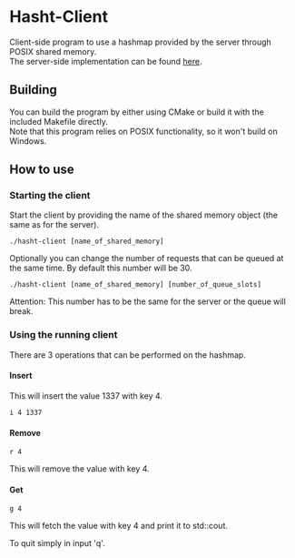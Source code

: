# Hasht-Client

Client-side program to use a hashmap provided by the server through POSIX shared memory.<br>
The server-side implementation can be found [here](https://github.com/corvulpex/hasht-server).

## Building 

You can build the program by either using CMake or build it with the included Makefile directly.<br>
Note that this program relies on POSIX functionality, so it won't build on Windows.

## How to use

### Starting the client

Start the client by providing the name of the shared memory object (the same as for the server).
```
./hasht-client [name_of_shared_memory]
```

Optionally you can change the number of requests that can be queued at the same time. By default this number will be 30.
```
./hasht-client [name_of_shared_memory] [number_of_queue_slots]
```
Attention: This number has to be the same for the server or the queue will break.

### Using the running client

There are 3 operations that can be performed on the hashmap.

#### Insert

This will insert the value 1337 with key 4.
```
i 4 1337
```

#### Remove 
```
r 4 
```
This will remove the value with key 4.

#### Get
```
g 4 
```
This will fetch the value with key 4 and print it to std::cout.


To quit simply in input 'q'.

